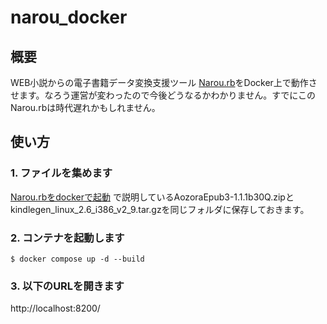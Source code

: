 # narou_docker


## 概要
WEB小説からの電子書籍データ変換支援ツール
[Narou.rb](https://github.com/whiteleaf7/narou)をDocker上で動作させます。なろう運営が変わったので今後どうなるかわかりません。すでにこのNarou.rbは時代遅れかもしれません。

## 使い方

### 1. ファイルを集めます
[Narou.rbをdockerで起動](https://www.tenjiku.biz/2023/04/09/narou-rb%e3%82%92docker%e8%b5%b7%e5%8b%95/)
で説明しているAozoraEpub3-1.1.1b30Q.zipとkindlegen_linux_2.6_i386_v2_9.tar.gzを同じフォルダに保存しておきます。

### 2. コンテナを起動します
`$ docker compose up -d --build`

### 3. 以下のURLを開きます
http://localhost:8200/
